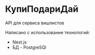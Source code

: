 # КупиПодариДай

API для сервиса вишлистов

Написано с использование технологий: 
 - Nest.js
 - БД - PostgreSQl
